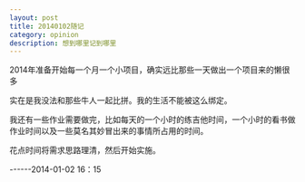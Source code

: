 ```yaml
---
layout: post
title: 20140102随记
category: opinion
description: 想到哪里记到哪里
---
```


2014年准备开始每一个月一个小项目，确实远比那些一天做出一个项目来的懒很多

实在是我没法和那些牛人一起比拼。我的生活不能被这么绑定。

我还有一些作业需要做完，比如每天的一个小时的练吉他时间，一个小时的看书做作业时间以及一些莫名其妙冒出来的事情所占用的时间。

花点时间将需求思路理清，然后开始实施。

------2014-01-02 16：15

